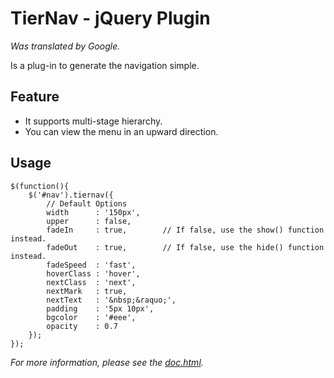 # TierNav - jQuery Plugin

*Was translated by Google.*

Is a plug-in to generate the navigation simple.

## Feature

* It supports multi-stage hierarchy.
* You can view the menu in an upward direction.

## Usage

    $(function(){
    	$('#nav').tiernav({
    		// Default Options
    		width      : '150px',
    		upper      : false,
    		fadeIn     : true,        // If false, use the show() function instead.
    		fadeOut    : true,        // If false, use the hide() function instead.
    		fadeSpeed  : 'fast',
    		hoverClass : 'hover',
    		nextClass  : 'next',
    		nextMark   : true,
    		nextText   : '&nbsp;&raquo;',
    		padding    : '5px 10px',
    		bgcolor    : '#eee',
    		opacity    : 0.7
    	});
    });

*For more information, please see the [doc.html](https://github.com/miriyau/jquery.tiernav/doc.html).*
